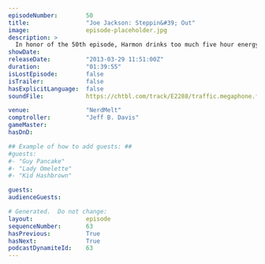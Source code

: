 ```yaml
---
episodeNumber:        50
title:                "Joe Jackson: Steppin&#39; Out"
image:                episode-placeholder.jpg
description: >
  In honor of the 50th episode, Harmon drinks too much five hour energy, Genevieve Pearson teaches us to fabricate reality and Kumail proposes to three-time-wife Emily. D&D is bunch of garbage, but then, and, admittedly, this is Harmon saying this, but: ...
showDate:             
releaseDate:          "2013-03-29 11:51:00Z"
duration:             "01:39:55"
isLostEpisode:        false
isTrailer:            false
hasExplicitLanguage:  false
soundFile:            https://chtbl.com/track/E2288/traffic.megaphone.fm/STA8805102383.mp3?updated=1554500605

venue:                "NerdMelt"
comptroller:          "Jeff B. Davis"
gameMaster:           
hasDnD:               

## Example of how to add guests: ##
#guests:
#- "Guy Pancake"
#- "Lady Omelette"
#- "Kid Hashbrown"

guests:
audienceGuests:

# Generated.  Do not change:
layout:               episode
sequenceNumber:       63
hasPrevious:          True
hasNext:              True
podcastDynamiteId:    63
---
```


<!-- The episode description will be rendered here -->
<!-- Add your content below here -->


